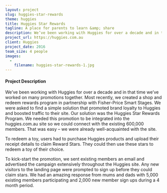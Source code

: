 ```yaml
---
layout: project
slug: huggies-star-rewards
theme: huggies
title: Huggies Star Rewards
tagline: A place for parents to learn &amp; share
description: We’ve been working with Huggies for over a decade and in that time we’ve worked on many promotions together. Most recently, we created a shop and redeem rewards program in partnership with Fisher-Price Smart Stages.
project_url: https://huggies.com.au
client: Huggies
project_date: 2016
team_size: 4 people
images:
  -
    filename: huggies-star-rewards-1.jpg
---
```


#### Project Description

We’ve been working with Huggies for over a decade and in that time we’ve worked on many promotions together. Most recently, we created a shop and redeem rewards program in partnership with Fisher-Price Smart Stages. We were asked to find a simple solution that promoted brand loyalty to Huggies and boosted traffic to their site. Our solution was the Huggies Star Rewards Program. We needed this promotion to be integrated into the huggies.com.au site so we could connect with the existing 600,000 members. That was easy – we were already well-acquainted with the site.

To redeem a toy, users had to purchase Huggies products and upload their receipt details to claim Reward Stars. They could then use these stars to redeem a toy of their choice.

To kick-start the promotion, we sent existing members an email and advertised the campaign extensively throughout the Huggies site. Any new visitors to the landing page were prompted to sign up before they could claim stars. We had an amazing response from mums and dads with 5,000 existing members participating and 2,000 new member sign ups during a 4 month period.
